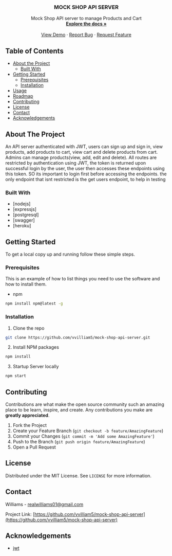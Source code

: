 <p align="center">
  <h3 align="center">MOCK SHOP API SERVER</h3>

  <p align="center">
    Mock Shop API server to manage Products and Cart
    <br />
    <a href="https://mock-shop-api.herokuapp.com/"><strong>Explore the docs »</strong></a>
    <br />
    <br />
    <a href="https://mock-shop-api.herokuapp.com/">View Demo</a>
    ·
    <a href="https://github.com/vvilliam5/mock-shop-api-server/issues">Report Bug</a>
    ·
    <a href="https://github.com/vvilliam5/mock-shop-api-server/issues">Request Feature</a>
  </p>
</p>



<!-- TABLE OF CONTENTS -->
## Table of Contents

* [About the Project](#about-the-project)
  * [Built With](#built-with)
* [Getting Started](#getting-started)
  * [Prerequisites](#prerequisites)
  * [Installation](#installation)
* [Usage](#usage)
* [Roadmap](#roadmap)
* [Contributing](#contributing)
* [License](#license)
* [Contact](#contact)
* [Acknowledgements](#acknowledgements)



<!-- ABOUT THE PROJECT -->
## About The Project
An API server authenticated with JWT, users can sign up and sign in, view products, add products to cart, view cart and delete products from cart. Admins can manage products(view, add, edit and delete). All routes are restricted by authentication using JWT, the token is returned upon successful login by the user, the user then accesses these endpoints using this token. SO its important to login first before accessing the endpoints. the only endpoint that isnt restricted is the get users endpoint, to help in testing

### Built With

* [nodejs]
* [expressjs]
* [postgresql]
* [swagger]
* [heroku]



<!-- GETTING STARTED -->
## Getting Started

To get a local copy up and running follow these simple steps.

### Prerequisites

This is an example of how to list things you need to use the software and how to install them.
* npm
```sh
npm install npm@latest -g
```

### Installation
 
1. Clone the repo
```sh
git clone https://github.com/vvilliam5/mock-shop-api-server.git
```
2. Install NPM packages
```sh
npm install
```
3. Startup Server locally
```sh
npm start
```


<!-- CONTRIBUTING -->
## Contributing

Contributions are what make the open source community such an amazing place to be learn, inspire, and create. Any contributions you make are **greatly appreciated**.

1. Fork the Project
2. Create your Feature Branch (`git checkout -b feature/AmazingFeature`)
3. Commit your Changes (`git commit -m 'Add some AmazingFeature'`)
4. Push to the Branch (`git push origin feature/AmazingFeature`)
5. Open a Pull Request



<!-- LICENSE -->
## License

Distributed under the MIT License. See `LICENSE` for more information.



<!-- CONTACT -->
## Contact

Williams -  realwilliams01@gmail.com

Project Link: [https://github.com/vvilliam5/mock-shop-api-server](https://github.com/vvilliam5/mock-shop-api-server)



<!-- ACKNOWLEDGEMENTS -->
## Acknowledgements

* [jwt]()
